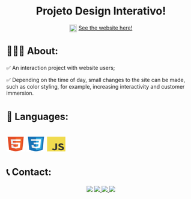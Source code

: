 <h1 align="center" >Projeto Design Interativo!</h1>

<section align="center" style="display: inline_block;">  

  <img align="center" width="20px" height="20px" src="https://www.nicepng.com/png/full/170-1709508_web-solutions-web-icon-white-png.png">
  <a href="athoswilliam.github.io/projDesignInterativo" target="_blank">See the website here!</a>
 
</section>

<h2 style="font-size: 25px">👨🏽‍💻  About: </h2>
<p>✅ An interaction project with website users;</p>
<p>✅ Depending on the time of day, small changes to the site can be made, such as color styling, for example, increasing interactivity and customer immersion.</p>

#
<h2 style="font-size: 25px">🎨 Languages: </h2>

<div class="technologies" align="left" style="display: inline_block"> <br>

 <img align="center" alt="My sill-HTML" height="40px" width="50px" src="https://raw.githubusercontent.com/devicons/devicon/master/icons/html5/html5-original.svg">
 <img align="center" alt="My sill-CSS" height="40px" width="50px" src="https://raw.githubusercontent.com/devicons/devicon/master/icons/css3/css3-original.svg">
 <img align="center" alt="My sill-JavaScript" height="40px" width="50px" src="https://raw.githubusercontent.com/devicons/devicon/master/icons/javascript/javascript-original.svg">
</div>

#

<h2 style="font-size: 25px">📞 Contact: </h2>
<div class="networks" align= "center">
  <a href="https://instagram.com/athos.william" target="_blank"><img src="https://img.shields.io/badge/-Instagram-%23E4405F?style=for-the-badge&logo=instagram&logoColor=white"></a>
  <a href="https://t.me/AthosWilliam" target="_blank"><img src="https://img.shields.io/badge/Telegram-2CA5E0?style=for-the-badge&logo=telegram&logoColor=white">
  <a href="https://www.linkedin.com/in/athoswilliam/" target="_blank"><img src="https://img.shields.io/badge/LinkedIn-0077B5?style=for-the-badge&logo=linkedin&logoColor=white">
  <a href="mailto:athos.william1519@gmail.com" target="_blank"><img src="https://img.shields.io/badge/Gmail-D14836?style=for-the-badge&logo=gmail&logoColor=white">
</div>

